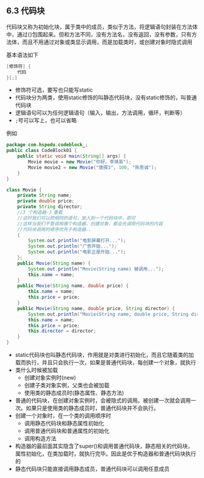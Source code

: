 ## 6.3 代码块

代码块又称为初始化块，属于类中的成员，类似于方法，将逻辑语句封装在方法体中，通过{}包围起来。但和方法不同，没有方法名，没有返回，没有参数，只有方法体，而且不用通过对象或类显示调用，而是加载类时，或创建对象时隐式调用

基本语法如下

~~~java
[修饰符] {
    代码
}[;]
~~~

- 修饰符可选，要写也只能写static
- 代码块分为两类，使用static修饰的叫静态代码块，没有static修饰的，叫普通代码块
- 逻辑语句可以为任何逻辑语句（输入，输出，方法调用，循环，判断等）
- `;`号可以写上，也可以省略

例如

~~~java
package com.hspedu.codeblock_;
public class CodeBlock01 {
    public static void main(String[] args) {
        Movie movie = new Movie("你好，李焕英");
        Movie movie2 = new Movie("唐探3", 100, "陈思诚");
	}
}

class Movie {
	private String name;
	private double price;
	private String director;
    //3 个构造器-》重载
    //这时我们可以把相同的语句，放入到一个代码块中，即可
    //这样当我们不管调用哪个构造器，创建对象，都会先调用代码块的内容
    //代码块调用的顺序优先于构造器..
    {
        System.out.println("电影屏幕打开...");
        System.out.println("广告开始...");
        System.out.println("电影正是开始...");
	};
	public Movie(String name) {
		System.out.println("Movie(String name) 被调用...");
		this.name = name;
	}
	public Movie(String name, double price) {
        this.name = name;
		this.price = price;
	}
	public Movie(String name, double price, String director) {
		System.out.println("Movie(String name, double price, String director) 被调用...");
		this.name = name;
		this.price = price;
		this.director = director;
	}
}
~~~

- static代码块也叫静态代码块，作用就是对类进行初始化，而且它随着类的加载而执行，并且只会执行一次，如果是普通代码块，每创建一个对象，就执行
- 类什么时候被加载
  - 创建对象实例时(new)
  - 创建子类对象实例，父类也会被加载
  - 使用类的静态成员时(静态属性、静态方法)
- 普通的代码块，在创建对象实例时，会被隐式的调用。被创建一次就会调用一次。如果只是使用类的静态成员时，普通代码块并不会执行。
- 创建一个对象时，在一个类的调用顺序时
  - 调用静态代码块和静态属性初始化
  - 调用普通代码块和普通属性的初始化
  - 调用构造方法
- 构造器的最前面其实隐含了super()和调用普通代码块，静态相关的代码块，属性初始化，在类加载时，就执行完毕。因此是优于构造器和普通代码块执行的
- 静态代码块只能直接调用静态成员，普通代码块可以调用任意成员